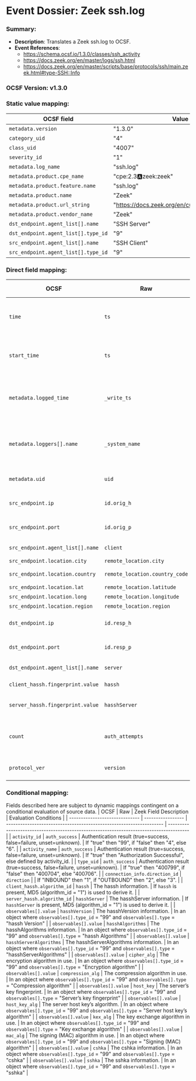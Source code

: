 # Event Dossier: Zeek ssh.log
### Summary:
- **Description**: Translates a Zeek ssh.log to OCSF. 
- **Event References**:
  - https://schema.ocsf.io/1.3.0/classes/ssh_activity
  - https://docs.zeek.org/en/master/logs/ssh.html
  - https://docs.zeek.org/en/master/scripts/base/protocols/ssh/main.zeek.html#type-SSH::Info
    
 ### OCSF Version: v1.3.0

 ### Static value mapping:
| OCSF field                          | Value                                           |
| ----------------------------------- | ----------------------------------------------- |
| `metadata.version`                  | "1.3.0"                                         |
| `category_uid`                      | "4"                                             |
| `class_uid`                         | "4007"                                          |
| `severity_id`                       | "1"                                             |
| `metadata.log_name`                 | "ssh.log"                                       |
| `metadata.product.cpe_name`         | "cpe:2.3:a:zeek:zeek"                           |
| `metadata.product.feature.name`     | "ssh.log"                                       |
| `metadata.product.name`             | "Zeek"                                          |
| `metadata.product.url_string`       | "https://docs.zeek.org/en/current/logs/ssh.html"|
| `metadata.product.vendor_name`      | "Zeek"                                          |
| `dst_endpoint.agent_list[].name`    | "SSH Server"                                    |
| `dst_endpoint.agent_list[].type_id` | "9"                                             |
| `src_endpoint.agent_list[].name`    | "SSH Client"                                    |
| `src_endpoint.agent_list[].type_id` | "9"                                             |

 ### Direct field mapping:
| OCSF                           | Raw                         | Zeek Field Description                                                                  | Notes                   |
| ------------------------------ | --------------------------- | --------------------------------------------------------------------------------------- | ----------------------- |
| `time`                         | `ts`                        | Timestamp indicating when the event occurred.                                           | Convert to epoch value. |
| `start_time`                   | `ts`                        | Timestamp indicating when the event occurred.                                           | Convert to epoch value. |
| `metadata.logged_time`         | `_write_ts`                 | Timestamp indicating when the log entry was written to disk.                            | Convert to epoch value. |
| `metadata.loggers[].name`      | `_system_name`              | Name of the system or logging subsystem generating the log entry.                       |                         |
| `metadata.uid`                 | `uid`                       | Unique ID for the connection.                                                           |                         |
| `src_endpoint.ip`              | `id.orig_h`                 | The originator’s IP address.                                                            |                         |
| `src_endpoint.port`            | `id.orig_p`                 | The originator’s port number.                                                           |                         |
| `src_endpoint.agent_list[].name` | `client`                  | The client’s version string.                                                            |                         |
| `src_endpoint.location.city`   | `remote_location.city`      | The city.                                                                               |                         |
| `src_endpoint.location.country`| `remote_location.country_code` | The country code.                                                                    |                         |
| `src_endpoint.location.lat`    | `remote_location.latitude`  | Latitude.                                                                               |                         |
| `src_endpoint.location.long`   | `remote_location.longitude` | Longitude.                                                                              |                         |
| `src_endpoint.location.region` | `remote_location.region`    | The region.                                                                             |                         |
| `dst_endpoint.ip`              | `id.resp_h`                 | The responder’s IP address.                                                             |                         |
| `dst_endpoint.port`            | `id.resp_p`                 | The responder’s port number.                                                            |                         |
| `dst_endpoint.agent_list[].name` | `server`                  | The server’s version string.                                                            |                         |
| `client_hassh.fingerprint.value` | `hassh`                   | The hassh information.                                                                  |                         |
| `server_hassh.fingerprint.value` | `hasshServer`             | The hasshServer information.                                                            |                         |
| `count`                        | `auth_attempts`             | The number of authentication attempts observed.                                         |                         |
| `protocol_ver`                 | `version`                   | SSH major version (1, 2, or unset).                                                     | As string for vendor compatibility. |

 ### Conditional mapping:
Fields described here are subject to dynamic mappings contingent on a conditional evaluation of source data.
| OCSF                           | Raw               | Zeek Field Description                                              | Evaluation Conditions                                                                   |
| ------------------------------ | ----------------- | ------------------------------------------------------------------- | --------------------------------------------------------------------------------------- |
| `activity_id`                  | `auth_success`    | Authentication result (true=success, false=failure, unset=unknown). | If "true" then "99", if "false" then "4", else "6".                                     |
| `activity_name`                | `auth_success`    | Authentication result (true=success, false=failure, unset=unknown). | If "true" then "Authorization Successful", else defined by activity_id.                 |
| `type_uid`                     | `auth_success`    | Authentication result (true=success, false=failure, unset=unknown). | If "true" then "400799", if "false" then "400704", else "400706".                       |
| `connection_info.direction_id` | `direction`       |                                                                     | If "INBOUND" then "1", if "OUTBOUND" then "2", else "3".                                |
| `client_hassh.algorithm_id`    | `hassh`           | The hassh information.                                              | If `hassh` is present, MD5 (algorithm_id = "1") is used to derive it.                   |
| `server_hassh.algorithm_id`    | `hasshServer`     | The hasshServer information.                                        | If `hasshServer` is present, MD5 (algorithm_id = "1") is used to derive it.             |
| `observables[].value`          | `hasshVersion`    | The hasshVersion information.                                       | In an object where `observables[].type_id` = "99" and `observables[].type` = "hassh Version"               |
| `observables[].value`          | `hasshAlgorithms` | The hasshAlgorithms information.                                    | In an object where `observables[].type_id` = "99" and `observables[].type` = "hassh Algorithms"            |
| `observables[].value`          | `hasshServerAlgorithms` | The hasshServerAlgorithms information.                        | In an object where `observables[].type_id` = "99" and `observables[].type` = "hasshServerAlgorithms"       |
| `observables[].value`          | `cipher_alg`      | The encryption algorithm in use.                                    | In an object where `observables[].type_id` = "99" and `observables[].type` = "Encryption algorithm"        |
| `observables[].value`          | `compression_alg` | The compression algorithm in use.                                   | In an object where `observables[].type_id` = "99" and `observables[].type` = "Compression algorithm"       |
| `observables[].value`          | `host_key`        | The server’s key fingerprint.                                       | In an object where `observables[].type_id` = "99" and `observables[].type` = "Server’s key fingerprint"    |
| `observables[].value`          | `host_key_alg`    | The server host key’s algorithm.                                    | In an object where `observables[].type_id` = "99" and `observables[].type` = "Server host key’s algorithm" |
| `observables[].value`          | `kex_alg`         | The key exchange algorithm in use.                                  | In an object where `observables[].type_id` = "99" and `observables[].type` = "Key exchange algorithm"      |
| `observables[].value`          | `mac_alg`         | The signing (MAC) algorithm in use.                                 | In an object where `observables[].type_id` = "99" and `observables[].type` = "Signing (MAC) algorithm"     |
| `observables[].value`          | `cshka`           | The cshka information.                                              | In an object where `observables[].type_id` = "99" and `observables[].type` = "cshka"                       |
| `observables[].value`          | `sshka`           | The sshka information.                                              | In an object where `observables[].type_id` = "99" and `observables[].type` = "sshka"                       |
